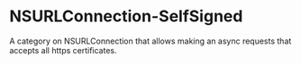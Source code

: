 NSURLConnection-SelfSigned
==========================

A category on NSURLConnection that allows making an async requests that accepts all https certificates.
